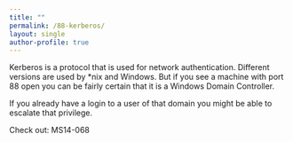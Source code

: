 ```yaml
---
title: ""
permalink: /88-kerberos/
layout: single
author-profile: true
---
```


Kerberos is a protocol that is used for network authentication. Different versions are used by *nix and Windows. But if you see a machine with port 88 open you can be fairly certain that it is a Windows Domain Controller.

If you already have a login to a user of that domain you might be able to escalate that privilege.

Check out: MS14-068
